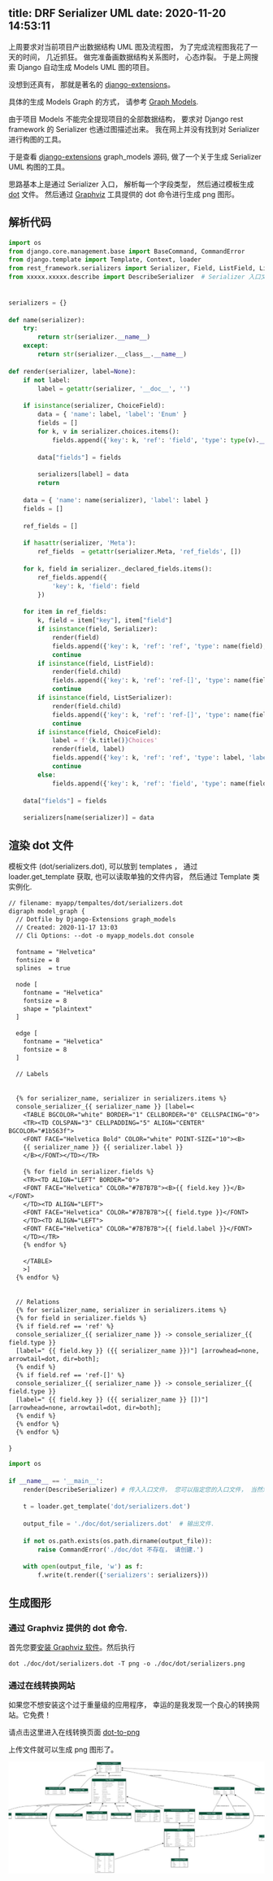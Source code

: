 title: DRF Serializer UML
date: 2020-11-20 14:53:11
---

上周要求对当前项目产出数据结构 UML 图及流程图， 为了完成流程图我花了一天的时间， 几近抓狂。 做完准备画数据结构关系图时， 心态炸裂。 于是上网搜索 Django 自动生成 Models UML  图的项目。

没想到还真有， 那就是著名的 [django-extensions]。

具体的生成 Models Graph 的方式， 请参考 [Graph Models](https://django-extensions.readthedocs.io/en/latest/graph_models.html).

由于项目 Models 不能完全提现项目的全部数据结构， 要求对 Django rest framework 的 Serializer 也通过图描述出来。 我在网上并没有找到对 Serializer 进行构图的工具。

于是查看 [django-extensions] graph_models 源码, 做了一个关于生成 Serializer UML 构图的工具。 

思路基本上是通过 Serializer 入口， 解析每一个字段类型， 然后通过模板生成 [dot] 文件。 然后通过 [Graphviz] 工具提供的 dot 命令进行生成 png 图形。

## 解析代码

```python
import os
from django.core.management.base import BaseCommand, CommandError
from django.template import Template, Context, loader
from rest_framework.serializers import Serializer, Field, ListField, ListSerializer, ChoiceField
from xxxxx.xxxxx.describe import DescribeSerializer  # Serializer 入口文件


serializers = {}

def name(serializer):
    try:
        return str(serializer.__name__)
    except:
        return str(serializer.__class__.__name__)

def render(serializer, label=None):
    if not label:
        label = getattr(serializer, '__doc__', '')

    if isinstance(serializer, ChoiceField):
        data = { 'name': label, 'label': 'Enum' }
        fields = []
        for k, v in serializer.choices.items():
            fields.append({'key': k, 'ref': 'field', 'type': type(v).__name__, 'label': v})
        
        data["fields"] = fields

        serializers[label] = data
        return 

    data = { 'name': name(serializer), 'label': label }
    fields = []

    ref_fields = []

    if hasattr(serializer, 'Meta'):
        ref_fields  = getattr(serializer.Meta, 'ref_fields', [])
        
    for k, field in serializer._declared_fields.items():
        ref_fields.append({
            'key': k, 'field': field
        })

    for item in ref_fields:
        k, field = item["key"], item["field"]
        if isinstance(field, Serializer):
            render(field)
            fields.append({'key': k, 'ref': 'ref', 'type': name(field), 'label': field.label})
            continue
        if isinstance(field, ListField):
            render(field.child)
            fields.append({'key': k, 'ref': 'ref-[]', 'type': name(field.child), 'list': name(field), 'label': field.label})
            continue
        if isinstance(field, ListSerializer):
            render(field.child)
            fields.append({'key': k, 'ref': 'ref-[]', 'type': name(field.child), 'list': name(field), 'label': field.label})
            continue
        if isinstance(field, ChoiceField):
            label = f'{k.title()}Choices'
            render(field, label)
            fields.append({'key': k, 'ref': 'ref', 'type': label, 'label': name(field)})
            continue
        else:
            fields.append({'key': k, 'ref': 'field', 'type': name(field), 'label': field.label})

    data["fields"] = fields

    serializers[name(serializer)] = data
```

## 渲染 dot 文件

模板文件 (dot/serializers.dot), 可以放到 templates ， 通过 loader.get_template 获取, 也可以读取单独的文件内容， 然后通过 Template 类实例化.

```
// filename: myapp/tempaltes/dot/serializers.dot
digraph model_graph {
  // Dotfile by Django-Extensions graph_models
  // Created: 2020-11-17 13:03
  // Cli Options: --dot -o myapp_models.dot console

  fontname = "Helvetica"
  fontsize = 8
  splines  = true

  node [
    fontname = "Helvetica"
    fontsize = 8
    shape = "plaintext"
  ]

  edge [
    fontname = "Helvetica"
    fontsize = 8
  ]

  // Labels


  {% for serializer_name, serializer in serializers.items %}
  console_serializer_{{ serializer_name }} [label=<
    <TABLE BGCOLOR="white" BORDER="1" CELLBORDER="0" CELLSPACING="0">
    <TR><TD COLSPAN="3" CELLPADDING="5" ALIGN="CENTER" BGCOLOR="#1b563f">
    <FONT FACE="Helvetica Bold" COLOR="white" POINT-SIZE="10"><B>
    {{ serializer_name }} {{ serializer.label }}
    </B></FONT></TD></TR>
  
    {% for field in serializer.fields %}
    <TR><TD ALIGN="LEFT" BORDER="0">
    <FONT FACE="Helvetica" COLOR="#7B7B7B"><B>{{ field.key }}</B></FONT>
    </TD><TD ALIGN="LEFT">
    <FONT FACE="Helvetica" COLOR="#7B7B7B">{{ field.type }}</FONT>
    </TD><TD ALIGN="LEFT">
    <FONT FACE="Helvetica" COLOR="#7B7B7B">{{ field.label }}</FONT>
    </TD></TR>
    {% endfor %}
  
    </TABLE>
    >]
  {% endfor %}


  // Relations
  {% for serializer_name, serializer in serializers.items %}
  {% for field in serializer.fields %}
  {% if field.ref == 'ref' %}
  console_serializer_{{ serializer_name }} -> console_serializer_{{ field.type }}
  [label=" {{ field.key }} ({{ serializer_name }})"] [arrowhead=none, arrowtail=dot, dir=both];
  {% endif %}
  {% if field.ref == 'ref-[]' %}
  console_serializer_{{ serializer_name }} -> console_serializer_{{ field.type }}
  [label=" {{ field.key }} ({{ serializer_name }} [])"] [arrowhead=none, arrowtail=dot, dir=both];
  {% endif %}
  {% endfor %}
  {% endfor %}

}
```

```python
import os

if __name__ == '__main__':
    render(DescribeSerializer) # 传入入口文件， 您可以指定您的入口文件， 当然您也可以改造上面的脚本让它支持多个入口.

    t = loader.get_template('dot/serializers.dot')

    output_file = './doc/dot/serializers.dot'  # 输出文件.

    if not os.path.exists(os.path.dirname(output_file)):
        raise CommandError('./doc/dot 不存在， 请创建.')

    with open(output_file, 'w') as f:
        f.write(t.render({'serializers': serializers}))
```

## 生成图形

### 通过 Graphviz 提供的 dot 命令.

首先您要[安装 Graphviz 软件](https://graphviz.org/download/)。然后执行

```
dot ./doc/dot/serializers.dot -T png -o ./doc/dot/serializers.png 
```

### 通过在线转换网站

如果您不想安装这个过于重量级的应用程序， 幸运的是我发现一个良心的转换网站。它免费！

请点击这里进入在线转换页面 [dot-to-png](https://onlineconvertfree.com/zh/convert-format/dot-to-png/)

上传文件就可以生成 png 图形了。

![UML](/uploads/images/graph-serializers.jpg "cover")


[django-extensions]: https://github.com/django-extensions/django-extensions "Django框架的全局自定义管理扩展"
[dot]: https://www.graphviz.org/pdf/dotguide.pdf "图表描述语言"
[Graphviz]: https://www.graphviz.org/ " 一个图形可视化软件"
